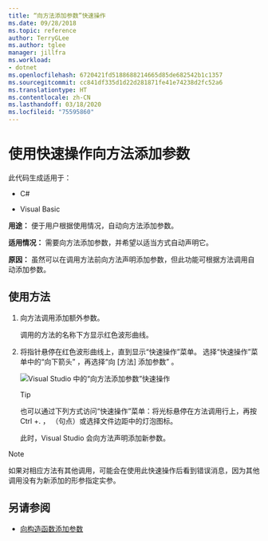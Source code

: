 ```yaml
---
title: “向方法添加参数”快速操作
ms.date: 09/28/2018
ms.topic: reference
author: TerryGLee
ms.author: tglee
manager: jillfra
ms.workload:
- dotnet
ms.openlocfilehash: 6720421fd5188688214665d85de682542b1c1357
ms.sourcegitcommit: cc841df335d1d22d281871fe41e74238d2fc52a6
ms.translationtype: HT
ms.contentlocale: zh-CN
ms.lasthandoff: 03/18/2020
ms.locfileid: "75595860"
---
```

# <a name="add-a-parameter-to-a-method-using-a-quick-action"></a>使用快速操作向方法添加参数

此代码生成适用于：

- C#

- Visual Basic

**用途：** 便于用户根据使用情况，自动向方法添加参数。

**适用情况：** 需要向方法添加参数，并希望以适当方式自动声明它。

**原因：** 虽然可以在调用方法前向方法声明添加参数，但此功能可根据方法调用自动添加参数。

## <a name="how-to-use-it"></a>使用方法

1. 向方法调用添加额外参数。

   调用的方法的名称下方显示红色波形曲线。

2. 将指针悬停在红色波形曲线上，直到显示“快速操作”菜单。 选择“快速操作”菜单中的“向下箭头”  ，再选择“向 [方法] 添加参数”  。

   ![Visual Studio 中的“向方法添加参数”快速操作](media/add-parameter-to-method.png)

   > [!TIP]
   > 也可以通过下列方式访问“快速操作”菜单：将光标悬停在方法调用行上，再按 Ctrl  +.  ， （句点）或选择文件边距中的灯泡图标。

   此时，Visual Studio 会向方法声明添加新参数。

> [!NOTE]
> 如果对相应方法有其他调用，可能会在使用此快速操作后看到错误消息，因为其他调用没有为新添加的形参指定实参。

## <a name="see-also"></a>另请参阅

- [向构造函数添加参数](generate-constructor.md#addparameter)
